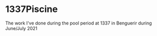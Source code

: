 # 1337Piscine
The work I've done during the pool period at 1337 in  Benguerir during June/July 2021 
